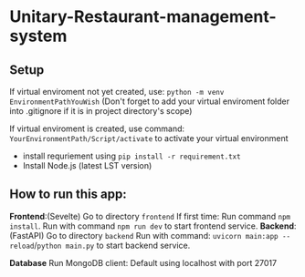 # Unitary-Restaurant-management-system

## Setup

If virtual enviroment not yet created, use: ```python -m venv EnvironmentPathYouWish``` (Don't forget to add your virtual enviroment folder into .gitignore if it is in project directory's scope)

If virtual enviroment is created, use command: ```YourEnvironmentPath/Script/activate``` to activate your virtual environment

- install requriement using ```pip install -r requirement.txt```
- Install Node.js (latest LST version)

## How to run this app:

**Frontend**:(Sevelte)
Go to directory ```frontend```
If first time: Run command ```npm install```.
Run with command ```npm run dev``` to start frontend service.
**Backend**: (FastAPI)
Go to directory ```backend```
Run with command:   ```uvicorn main:app --reload```/```python main.py``` to start backend service.

**Database**
Run MongoDB client: Default using localhost with port 27017
